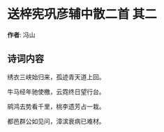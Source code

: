 # 送梓宪巩彦辅中散二首  其二

**作者**: 冯山

## 诗词内容

绣衣三峡始归来，孤迹青天道上回。

牛马经年驰使檄，云霓终日望行台。

鹓鸿去势看千里，桃李遗芳占一栽。

都邑群公如见问，漳滨衰病已难材。

